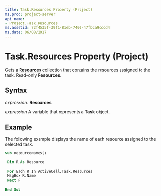 ```yaml
---
title: Task.Resources Property (Project)
ms.prod: project-server
api_name:
- Project.Task.Resources
ms.assetid: 72f4535f-39f1-81eb-7400-47fbca9cccd4
ms.date: 06/08/2017
---
```



# Task.Resources Property (Project)

Gets a  **[Resources](resource-object-project.md)** collection that contains the resources assigned to the task. Read-only **Resources**.


## Syntax

 _expression_. **Resources**

 _expression_ A variable that represents a **Task** object.


## Example

The following example displays the name of each resource assigned to the selected task.


```vb
Sub ResourceNames() 
 
 Dim R As Resource 
 
 For Each R In ActiveCell.Task.Resources 
 MsgBox R.Name 
 Next R 
 
End Sub
```


